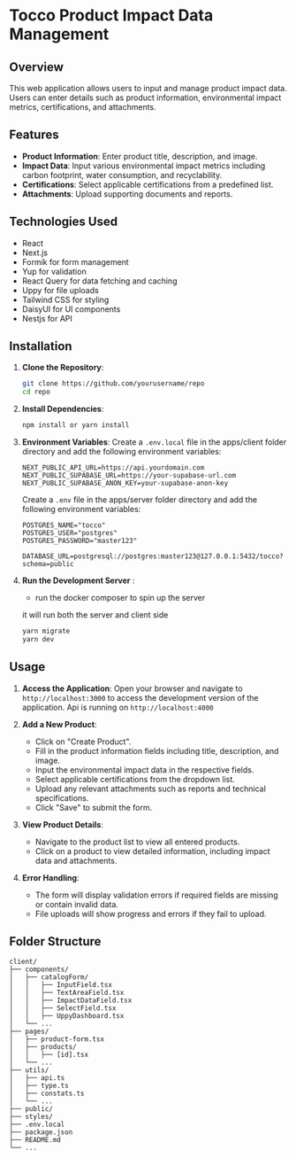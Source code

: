 

# Tocco Product Impact Data Management

## Overview

This web application allows users to input and manage product impact data. Users can enter details such as product information, environmental impact metrics, certifications, and attachments.

## Features

- **Product Information**: Enter product title, description, and image.
- **Impact Data**: Input various environmental impact metrics including carbon footprint, water consumption, and recyclability.
- **Certifications**: Select applicable certifications from a predefined list.
- **Attachments**: Upload supporting documents and reports.

## Technologies Used

- React
- Next.js
- Formik for form management
- Yup for validation
- React Query for data fetching and caching
- Uppy for file uploads
- Tailwind CSS for styling
- DaisyUI for UI components
- Nestjs for API

## Installation

1. **Clone the Repository**:
    ```bash
    git clone https://github.com/yourusername/repo
    cd repo
    ```

2. **Install Dependencies**:
    ```bash
    npm install or yarn install
    ```

3. **Environment Variables**:
   Create a `.env.local` file in the apps/client folder directory and add the following environment variables:
    ```plaintext
    NEXT_PUBLIC_API_URL=https://api.yourdomain.com
    NEXT_PUBLIC_SUPABASE_URL=https://your-supabase-url.com
    NEXT_PUBLIC_SUPABASE_ANON_KEY=your-supabase-anon-key
    ```

     Create a `.env` file in the apps/server folder directory and add the following environment variables:
    ```plaintext
    POSTGRES_NAME="tocco"
    POSTGRES_USER="postgres"
    POSTGRES_PASSWORD="master123"

    DATABASE_URL=postgresql://postgres:master123@127.0.0.1:5432/tocco?schema=public
    ```

4. **Run the Development Server** :
    - run the docker composer to spin up the server

   it will run both the server and client side
    ```bash
    yarn migrate
    yarn dev
    ```

## Usage

1. **Access the Application**:
   Open your browser and navigate to `http://localhost:3000` to access the development version of the application.
   Api is running on `http://localhost:4000`

2. **Add a New Product**:
   - Click on "Create Product".
   - Fill in the product information fields including title, description, and image.
   - Input the environmental impact data in the respective fields.
   - Select applicable certifications from the dropdown list.
   - Upload any relevant attachments such as reports and technical specifications.
   - Click "Save" to submit the form.

3. **View Product Details**:
   - Navigate to the product list to view all entered products.
   - Click on a product to view detailed information, including impact data and attachments.

4. **Error Handling**:
   - The form will display validation errors if required fields are missing or contain invalid data.
   - File uploads will show progress and errors if they fail to upload.

## Folder Structure

```
client/
├── components/
│   ├── catalogForm/
│   │   ├── InputField.tsx
│   │   ├── TextAreaField.tsx
│   │   ├── ImpactDataField.tsx
│   │   ├── SelectField.tsx
│   │   ├── UppyDashboard.tsx
│   └── ...
├── pages/
│   ├── product-form.tsx
│   ├── products/
│   │   ├── [id].tsx
│   └── ...
├── utils/
│   ├── api.ts
│   ├── type.ts
│   ├── constats.ts 
│   └── ...
├── public/
├── styles/
├── .env.local
├── package.json
├── README.md
└── ...
```